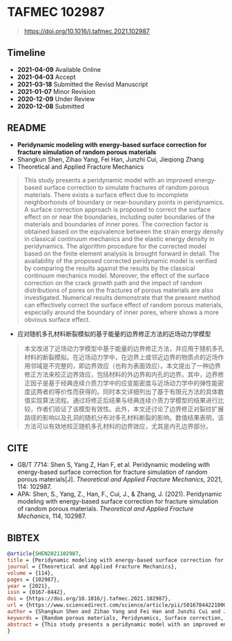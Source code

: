 # TAFMEC 102987

> <https://doi.org/10.1016/j.tafmec.2021.102987>

## Timeline

* **2021-04-09** Available Online
* **2021-04-03** Accept
* **2021-03-18** Submitted the Revisd Manuscript
* **2021-01-07** Minor Revision
* **2020-12-09** Under Review
* **2020-12-08** Submitted

## README

* **Peridynamic modeling with energy-based surface correction for fracture simulation of random porous materials**
* Shangkun Shen, Zihao Yang, Fei Han, Junzhi Cui, Jieqiong Zhang
* Theoretical and Applied Fracture Mechanics
> This study presents a peridynamic model with an improved energy-based surface correction to simulate fractures of random porous materials. There exists a surface effect due to incomplete neighborhoods of boundary or near-boundary points in peridynamics. A surface correction approach is proposed to correct the surface effect on or near the boundaries, including outer boundaries of the materials and boundaries of inner pores. The correction factor is obtained based on the equivalence between the strain energy density in classical continuum mechanics and the elastic energy density in peridynamics. The algorithm procedure for the corrected model based on the finite element analysis is brought forward in detail. The availability of the proposed corrected peridynamic model is verified by comparing the results against the results by the classical continuum mechanics model. Moreover, the effect of the surface correction on the crack growth path and the impact of random distributions of pores on the fractures of porous materials are also investigated. Numerical results demonstrate that the present method can effectively correct the surface effect of random porous materials, especially around the boundary of inner pores, where shows a more obvious surface effect.
* 应对随机多孔材料断裂模拟的基于能量的边界修正方法的近场动力学模型
> 本文改进了近场动力学模型中基于能量的边界修正方法，并应用于随机多孔材料的断裂模拟。在近场动力学中，在边界上或邻近边界的物质点的近场作用邻域是不完整的，即边界效应（也称为表面效应）。本文提出了一种边界修正方法来校正边界效应，包括材料的外边界和内孔的边界。其中，边界修正因子是基于经典连续介质力学中的应变能密度与近场动力学中的弹性能密度这两者的等价性而获得的。同时本文详细列出了基于有限元方法的具体数值实现算法流程。通过将修正后结果与经典连续介质力学模型的结果进行比较，作者们验证了该模型有效性。此外，本文还讨论了边界修正对裂纹扩展路径的影响以及孔洞的随机分布对多孔材料断裂的影响。数值结果表明，该方法可以有效地校正随机多孔材料的边界效应，尤其是内孔边界部分。

## CITE

* GB/T 7714: Shen S, Yang Z, Han F, et al. Peridynamic modeling with energy-based surface correction for fracture simulation of random porous materials[J]. *Theoretical and Applied Fracture Mechanics*, 2021, 114: 102987.
* APA: Shen, S., Yang, Z., Han, F., Cui, J., & Zhang, J. (2021). Peridynamic modeling with energy-based surface correction for fracture simulation of random porous materials. *Theoretical and Applied Fracture Mechanics*, 114, 102987.

## BIBTEX

```bibtex
@article{SHEN2021102987,
title = {Peridynamic modeling with energy-based surface correction for fracture simulation of random porous materials},
journal = {Theoretical and Applied Fracture Mechanics},
volume = {114},
pages = {102987},
year = {2021},
issn = {0167-8442},
doi = {https://doi.org/10.1016/j.tafmec.2021.102987},
url = {https://www.sciencedirect.com/science/article/pii/S0167844221000951},
author = {Shangkun Shen and Zihao Yang and Fei Han and Junzhi Cui and Jieqiong Zhang},
keywords = {Random porous materials, Peridynamics, Surface correction, Fracture simulation, Crack growth path},
abstract = {This study presents a peridynamic model with an improved energy-based surface correction to simulate fractures of random porous materials. There exists a surface effect due to incomplete neighborhoods of boundary or near-boundary points in peridynamics. A surface correction approach is proposed to correct the surface effect on or near the boundaries, including outer boundaries of the materials and boundaries of inner pores. The correction factor is obtained based on the equivalence between the strain energy density in classical continuum mechanics and the elastic energy density in peridynamics. The algorithm procedure for the corrected model based on the finite element analysis is brought forward in detail. The availability of the proposed corrected peridynamic model is verified by comparing the results against the results by the classical continuum mechanics model. Moreover, the effect of the surface correction on the crack growth path and the impact of random distributions of pores on the fractures of porous materials are also investigated. Numerical results demonstrate that the present method can effectively correct the surface effect of random porous materials, especially around the boundary of inner pores, where shows a more obvious surface effect.}
}
```

